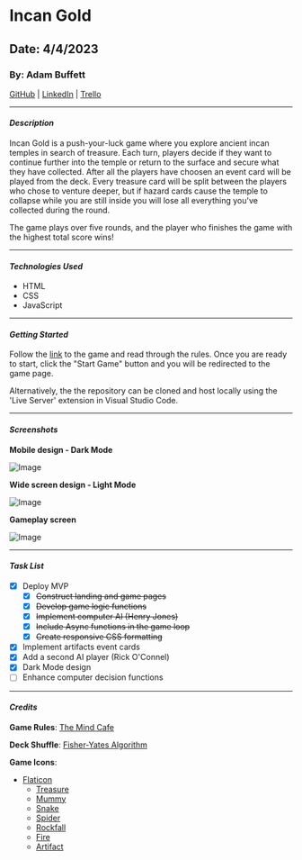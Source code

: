 # Incan Gold

## Date: 4/4/2023

### By: Adam Buffett

[GitHub](https://github.com/Fizreal) | [LinkedIn](https://www.linkedin.com/in/adam-buffett/) | [Trello](https://trello.com/b/5PEWXqkP/incan-gold)

---

#### **_Description_**

Incan Gold is a push-your-luck game where you explore ancient incan temples in search of treasure. Each turn, players decide if they want to continue further into the temple or return to the surface and secure what they have collected. After all the players have choosen an event card will be played from the deck. Every treasure card will be split between the players who chose to venture deeper, but if hazard cards cause the temple to collapse while you are still inside you will lose all everything you've collected during the round.

The game plays over five rounds, and the player who finishes the game with the highest total score wins!

---

#### **_Technologies Used_**

- HTML
- CSS
- JavaScript

---

#### **_Getting Started_**

Follow the [link](https://incan-gold.surge.sh/) to the game and read through the rules. Once you are ready to start, click the "Start Game" button and you will be redirected to the game page.

Alternatively, the the repository can be cloned and host locally using the 'Live Server' extension in Visual Studio Code.

---

#### **_Screenshots_**

**Mobile design - Dark Mode**

![Image](https://i.imgur.com/HElklQ0l.png)

**Wide screen design - Light Mode**

![Image](https://i.imgur.com/nXZnBpKl.png)

**Gameplay screen**

![Image](https://i.imgur.com/6mo3i15l.png)

---

#### **_Task List_**

- [x] Deploy MVP
  - [x] ~~Construct landing and game pages~~
  - [x] ~~Develop game logic functions~~
  - [x] ~~Implement computer AI (Henry Jones)~~
  - [x] ~~Include Async functions in the game loop~~
  - [x] ~~Create responsive CSS formatting~~
- [x] Implement artifacts event cards
- [x] Add a second AI player (Rick O'Connel)
- [x] Dark Mode design
- [ ] Enhance computer decision functions

---

#### **_Credits_**

**Game Rules**: [The Mind Cafe](https://themindcafe.com.sg/wp-content/uploads/2018/02/Incan-Gold.pdf)

**Deck Shuffle**: [Fisher-Yates Algorithm](https://en.wikipedia.org/wiki/Fisher%E2%80%93Yates_shuffle)

**Game Icons**:

- [Flaticon](https://www.flaticon.com/)
  - [Treasure](https://www.flaticon.com/free-icon/treasure_2144792)
  - [Mummy](https://www.flaticon.com/free-icon/mummy_2332720)
  - [Snake](https://www.flaticon.com/free-icon/rattlesnake_10653987)
  - [Spider](https://www.flaticon.com/free-icon/spider_852100)
  - [Rockfall](https://www.flaticon.com/free-icon/landslide_5896105)
  - [Fire](https://www.flaticon.com/free-icon/fire_785116)
  - [Artifact](https://www.flaticon.com/free-icon/chinese-coin_1916545)

